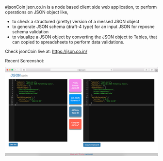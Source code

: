 #jsonCoin
json.co.in is a node based client side web application, to perform operations on JSON object like, 
- to check a structured (pretty) version of a messed JSON object
- to generate JSON schema (draft-4 type) for an input JSON for reposne schema validation
- to visualize a JSON object by converting the JSON object to Tables, that can copied to spreadsheets to perform data validations.

Check jsonCoin live at: https://json.co.in/

Recent Screenshot:

![image](https://github.com/mechbullgt/jsonCoin/blob/dev/screenshots/jsonCointApril1419.png)
